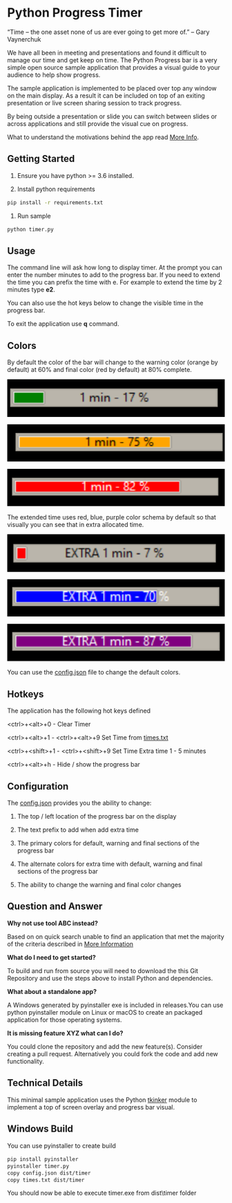 # Python Progress Timer

“Time – the one asset none of us are ever going to get more of.”
– Gary Vaynerchuk

We have all been in meeting and presentations and found it difficult to manage our time and get keep on time. The Python Progress bar is a very simple open source sample application that provides a visual guide to your audience to help show progress.

The sample application is implemented to be placed over top any window on the main display. As a result it can be included on top of an exiting presentation or live screen sharing session to track progress.

By being outside a presentation or slide you can switch between slides or across applications and still provide the visual cue on progress.

What to understand the motivations behind the app read [More Info](./more-info.md).

## Getting Started

1. Ensure you have python >= 3.6 installed.

1. Install python requirements

```bash
pip install -r requirements.txt
```

1. Run sample

```bash
python timer.py
```

## Usage

The command line will ask how long to display timer. At the prompt you can enter the number minutes to add to the progress bar. If you need to extend the time you can prefix the time with e. For example to extend the time by 2 minutes type **e2**.

You can also use the hot keys below to change the visible time in the progress bar.

To exit the application use **q** command.

## Colors

By default the color of the bar will change to the warning color (orange by default) at 60% and final color (red by default) at 80% complete.

![Default Example](./images/default-example.png)

![Warning Example](./images/warning-example.png)

![Final Example](./images/final-example.png)

The extended time uses red, blue, purple color schema by default so that visually you can see that in extra allocated time.

![Extra Default Example](./images/extra-default-example.png)

![Extra Warning Example](./images/extra-warning-example.png)

![Extra Final Example](./images/extra-final-example.png)

You can use the [config.json](./config.json) file to change the default colors.

## Hotkeys

The application has the following hot keys defined

\<ctrl\>+\<alt\>+0 - Clear Timer

\<ctrl>+\<alt\>+1 - \<ctrl\>+\<alt\>+9 Set Time from [times.txt](./times.txt)

\<ctrl\>+\<shift\>+1 - \<ctrl>+\<shift\>+9 Set Time Extra time 1 - 5 minutes

\<ctrl\>+\<alt\>+h - Hide / show the progress bar

## Configuration

The [config.json](./config.json) provides you the ability to change:

1. The top / left location of the progress bar on the display

1. The text prefix to add when add extra time

1. The primary colors for default, warning and final sections of the progress bar

1. The alternate colors for extra time with default, warning and final sections of the progress bar

1. The ability to change the warning and final color changes

## Question and Answer

**Why not use tool ABC instead?**

Based on on quick search unable to find an application that met the majority of the criteria described in [More Information](./more-info.md)

**What do I need to get started?**

To build and run from source you will need to download the this Git Repository and use the steps above to install Python and dependencies.

**What about a standalone app?**

A Windows generated by pyinstaller exe is included in releases.You can use python pyinstaller module on Linux or macOS to create an packaged application for those operating systems.

**It is missing feature XYZ what can I do?**

You could clone the repository and add the new feature(s). Consider creating a pull request. Alternatively you could fork the code and add new functionality.

## Technical Details

This minimal sample application uses the Python [tkinker](https://docs.python.org/3/library/tkinter.html) module to implement a top of screen overlay and progress bar visual.

## Windows Build

You can use pyinstaller to create build

```pwsh
pip install pyinstaller
pyinstaller timer.py
copy config.json dist/timer
copy times.txt dist/timer
```

You should now be able to execute timer.exe from dist\timer folder
